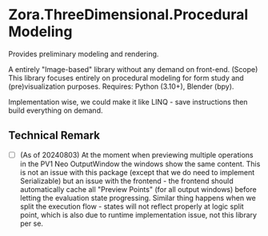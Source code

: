 # Zora.ThreeDimensional.ProceduralModeling

Provides preliminary modeling and rendering.

A entirely "Image-based" library without any demand on front-end. (Scope) This library focuses entirely on procedural modeling for form study and (pre)visualization purposes. Requires: Python (3.10+), Blender (bpy). 

Implementation wise, we could make it like LINQ - save instructions then build everything on demand.

## Technical Remark

- [ ] (As of 20240803) At the moment when previewing multiple operations in the PV1 Neo OutputWindow the windows show the same content. This is not an issue with this package (except that we do need to implement Serializable) but an issue with the frontend - the frontend should automatically cache all "Preview Points" (for all output windows) before letting the evaluation state progressing. Similar thing happens when we split the execution flow - states will not reflect properly at logic split point, which is also due to runtime implementation issue, not this library per se.